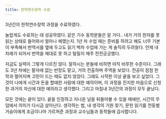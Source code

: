 ```yaml
---
title: 한학연수장학 수료
---
```


3년간의 한학연수장학 과정을 수료하였다.

놀랍게도 수료하는 데 성공하였다.
같은 기수 동학분들은 알 거다.. 내가 거의 한자를 못 읽는 상태로 들어와서 얼마나 헤맸는지.
1년 차 수업 때는 준비를 하려고 해도 너무 기본이 부족해서 번역서를 옆에 두고도 읽기 벅차 수업에 가는 게 솔직히 두려웠다. 언제 내 차례가 되어서 번역을 제대로 못 하고 털릴지 매주 전전긍긍했다.

지금도 실력이 그렇게 다르진 않다. 잘하시는 분들에 비하면 아직 비루한 수준이다.
그래도 3년 차에는 팔자에 없는 반장도 맡고, 거의 전출하며 주역을 보았다.
전공이 점점 한학과 멀어지며 고민이 드는 때도 없지 않았다. 그래도 시작한 이상 끝을 보고 싶었다. 그것이 나에게 시간과 돈을 할애한 사람에 대한 예의이며, 이 과정을 진지한 마음으로 신청한 과거의 자신에 대한 예의라고 생각했다. 그리고 마침내 3년간의 과정이 모두 끝났다.

모든 것에는 끝이 있다. 끝을 인정하고 지나온 날을 뒤돌아볼 수 있을 때에만, 시간의 무덤에서 의미가 다시금 살아난다.
생각하는 법, 내 생각의 기원 찾기, 문헌 읽기를 천둥벌거숭이에게 조금이나마 가르쳐준 과정과 교수님들과 동학들에 감사합니다.
